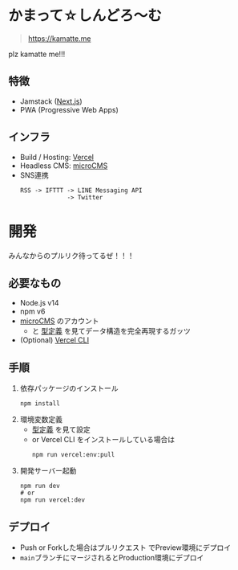 # かまって☆しんどろ〜む

> https://kamatte.me

plz kamatte me!!!

## 特徴

- Jamstack ([Next.js](https://nextjs.org/))
- PWA (Progressive Web Apps)

## インフラ

- Build / Hosting: [Vercel](https://vercel.com/)
- Headless CMS: [microCMS](https://microcms.io/)
- SNS連携
  ```
  RSS -> IFTTT -> LINE Messaging API
               -> Twitter
  ```

# 開発

みんなからのプルリク待ってるぜ！！！

## 必要なもの

- Node.js v14
- npm v6
- [microCMS](https://microcms.io/) のアカウント
  - と [型定義](./lib/microcms/model.ts) を見てデータ構造を完全再現するガッツ
- (Optional) [Vercel CLI](https://vercel.com/cli)

## 手順

1. 依存パッケージのインストール
   ```shell
   npm install
   ```
1. 環境変数定義
   - [型定義](./@types/globals.d.ts) を見て設定
   - or Vercel CLI をインストールしている場合は
     ```shell
     npm run vercel:env:pull
     ```
1. 開発サーバー起動
   ```shell
   npm run dev
   # or
   npm run vercel:dev
   ```

## デプロイ
- Push or Forkした場合はプルリクエスト でPreview環境にデプロイ
- `main`ブランチにマージされるとProduction環境にデプロイ
